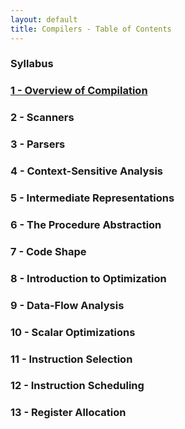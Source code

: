 ```yaml
---
layout: default
title: Compilers - Table of Contents
---
```


### Syllabus
### [1 - Overview of Compilation](/Classes/Compilers/01-Compilation-Overview)
### 2 - Scanners
### 3 - Parsers
### 4 - Context-Sensitive Analysis
### 5 - Intermediate Representations
### 6 - The Procedure Abstraction
### 7 - Code Shape
### 8 - Introduction to Optimization
### 9 - Data-Flow Analysis
### 10 - Scalar Optimizations
### 11 - Instruction Selection
### 12 - Instruction Scheduling
### 13 - Register Allocation